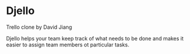 # Djello

Trello clone by David Jiang

Djello helps your team keep track of what needs to be done and makes it easier to assign team members ot particular tasks. 
